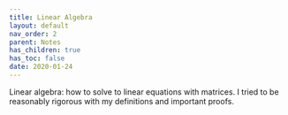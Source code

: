 ```yaml
---
title: Linear Algebra
layout: default
nav_order: 2
parent: Notes
has_children: true
has_toc: false
date: 2020-01-24
---
```


Linear algebra: how to solve to linear equations with matrices. I tried to be reasonably rigorous with my definitions and important proofs.